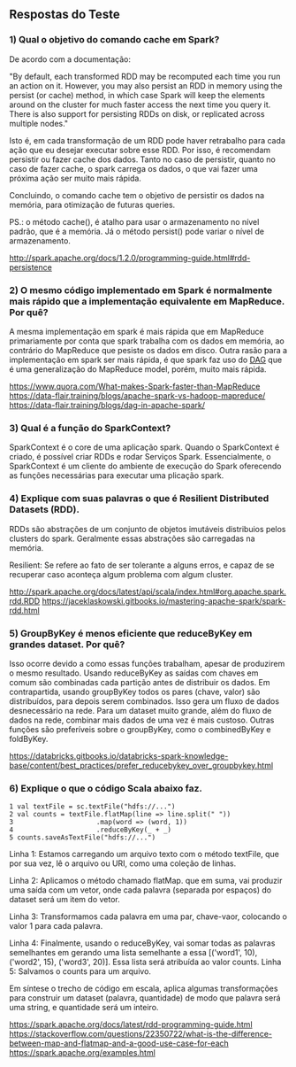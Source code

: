## Respostas do Teste

### 1) Qual o objetivo do comando cache em Spark?
De acordo com a documentação:

"By default, each transformed RDD may be recomputed each time you run an action on it. However, you may also persist an RDD in memory using the persist (or cache) method, in which case Spark will keep the elements around on the cluster for much faster access the next time you query it. There is also support for persisting RDDs on disk, or replicated across multiple nodes."

Isto é, em cada transformação de um RDD pode haver retrabalho para cada ação que eu desejar executar sobre esse RDD. Por isso, é recomendam persistir ou fazer cache dos dados. Tanto no caso de persistir, quanto no caso de fazer cache, o spark carrega os dados, o que vai fazer uma próxima ação ser muito mais rápida.

Concluindo, o comando cache tem o objetivo de persistir os dados na memória, para otimização de futuras queries.


PS.: o método cache(), é atalho para usar o armazenamento no nível padrão, que é a memória. Já o método persist() pode variar o nível de armazenamento.

http://spark.apache.org/docs/1.2.0/programming-guide.html#rdd-persistence

### 2) O mesmo código implementado em Spark é normalmente mais rápido que a implementação equivalente em MapReduce. Por quê?
A mesma implementação em spark é mais rápida que em MapReduce primariamente por conta que spark trabalha com os dados em memória, ao contrário do MapReduce que pesiste os dados em disco. Outra rasão para a implementação em spark ser mais rápida, é que spark faz uso do [DAG](https://data-flair.training/blogs/dag-in-apache-spark/) que é uma generalização do MapReduce model, porém, muito mais rápida.

https://www.quora.com/What-makes-Spark-faster-than-MapReduce
https://data-flair.training/blogs/apache-spark-vs-hadoop-mapreduce/
https://data-flair.training/blogs/dag-in-apache-spark/

### 3) Qual é a função do SparkContext?
SparkContext é o core de uma aplicação spark. Quando o SparkContext é criado, é possível criar RDDs e rodar Serviços Spark. Essencialmente, o SparkContext é um cliente do ambiente de execução do Spark oferecendo as funções necessárias para executar uma plicação spark.

### 4) Explique com suas palavras o que é Resilient Distributed Datasets (RDD).
RDDs são abstrações de um conjunto de objetos imutáveis distribuios pelos clusters do spark. Geralmente essas abstrações são carregadas na memória.

Resilient: Se refere ao fato de ser tolerante a alguns erros, e capaz de se recuperar caso aconteça algum problema com algum cluster.


http://spark.apache.org/docs/latest/api/scala/index.html#org.apache.spark.rdd.RDD
https://jaceklaskowski.gitbooks.io/mastering-apache-spark/spark-rdd.html

### 5) GroupByKey é menos eficiente que reduceByKey em grandes dataset. Por quê?

Isso ocorre devido a como essas funções trabalham, apesar de produzirem o mesmo resultado. Usando reduceByKey as saídas com chaves em comum são combinadas cada partição antes de distribuir os dados. Em contrapartida, usando groupByKey todos os pares (chave, valor) são distribuídos, para depois serem combinados. Isso gera um fluxo de dados desnecessário na rede. Para um dataset muito grande, além do fluxo de dados na rede, combinar mais dados de uma vez é mais custoso. Outras funções são preferíveis sobre o groupByKey, como o combinedByKey e foldByKey.


https://databricks.gitbooks.io/databricks-spark-knowledge-base/content/best_practices/prefer_reducebykey_over_groupbykey.html


### 6) Explique o que o código Scala abaixo faz.
```
1 val textFile = sc.textFile("hdfs://...")
2 val counts = textFile.flatMap(line => line.split(" "))
3                     .map(word => (word, 1))
4                     .reduceByKey(_ + _)
5 counts.saveAsTextFile("hdfs://...")
```

Linha 1: Estamos carregando um arquivo texto com o método textFile, que por sua vez, lê o arquivo ou URI, como uma coleção de linhas.

Linha 2: Aplicamos o método chamado flatMap. que em suma, vai produzir uma saída com um vetor, onde cada palavra (separada por espaços) do dataset será um item do vetor.

Linha 3: Transformamos cada palavra em uma par, chave-vaor, colocando o valor 1 para cada palavra.

Linha 4: Finalmente, usando o reduceByKey, vai somar todas as palavras semelhantes em gerando uma lista semelhante a essa [('word1', 10), ('word2', 15), ('word3', 20)]. Essa lista será atribuída ao valor counts.
Linha 5: Salvamos o counts para um arquivo.


Em síntese o trecho de código em escala, aplica algumas transformações para construir um dataset (palavra, quantidade) de modo que palavra será uma string, e quantidade será um inteiro.

https://spark.apache.org/docs/latest/rdd-programming-guide.html
https://stackoverflow.com/questions/22350722/what-is-the-difference-between-map-and-flatmap-and-a-good-use-case-for-each
https://spark.apache.org/examples.html

